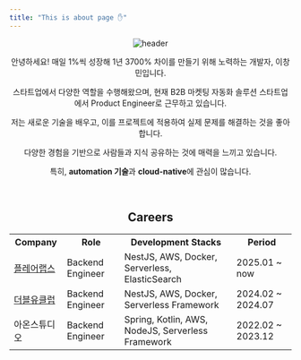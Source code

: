 ```yaml
---
title: "This is about page ✋"
---
```


<div align="center">

![header](https://capsule-render.vercel.app/api?type=waving&color=gradient&height=200&section=header&text=EeeasyCode&fontSize=70)

안녕하세요! 매일 1%씩 성장해 1년 3700% 차이를 만들기 위해 노력하는 개발자, 이창민입니다.

스타트업에서 다양한 역할을 수행해왔으며, 현재 B2B 마켓팅 자동화 솔루션 스타트업에서 Product Engineer로 근무하고 있습니다.

저는 새로운 기술을 배우고, 이를 프로젝트에 적용하여 실제 문제를 해결하는 것을 좋아합니다.

다양한 경험을 기반으로 사람들과 지식 공유하는 것에 매력을 느끼고 있습니다.

특히, **automation 기술**과 **cloud-native**에 관심이 많습니다.

</div>

<br/>

<div align="center">
    <h2>Careers</h2>
  <table>
    <tr>
      <th>Company</th>
      <th>Role</th>
      <th>Development Stacks</th>
      <th>Period</th>
    </tr> 
    <tr>
      <td><a href="https://www.flarelane.co.kr/">플레어랩스</a></td>
      <td>Backend Engineer</td>
      <td>NestJS, AWS, Docker, Serverless, ElasticSearch</td>
      <td>2025.01 ~ now</td>
    </tr>
    <tr>
      <td><a href="https://wclub.co.kr/">더블유클럽</a></td>
      <td>Backend Engineer</td>
      <td>NestJS, AWS, Docker, Serverless Framework</td>
      <td>2024.02 ~ 2024.07</td>
    </tr>
    <tr>
      <td>아온스튜디오</td>
      <td>Backend Engineer</td>
      <td>Spring, Kotlin, AWS, NodeJS, Serverless Framework</td>
      <td>2022.02 ~ 2023.12</td>
    </tr>
  </table>
  <br/>
</div>
